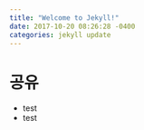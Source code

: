 ```yaml
---
title: "Welcome to Jekyll!"
date: 2017-10-20 08:26:28 -0400
categories: jekyll update
---
```


# 공유

* test
* test
